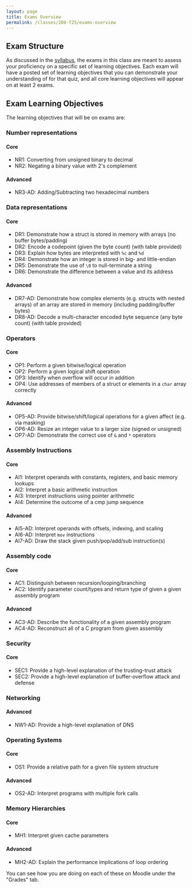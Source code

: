 ```yaml
---
layout: page
title: Exams Overview
permalink: /classes/208-f25/exams-overview
---
```


## Exam Structure
As discussed in the [syllabus](syllabus), the exams in this class are meant to assess your proficiency on a specific set of learning objectives.
Each exam will have a posted set of learning objectives that you can demonstrate your understanding of for that quiz, and all core learning objectives will appear on at least 2 exams.

## Exam Learning Objectives
The learning objectives that will be on exams are:

### Number representations

#### Core
* NR1: Converting from unsigned binary to decimal
* NR2: Negating a binary value with 2's complement

#### Advanced
* NR3-AD: Adding/Subtracting two hexadecimal numbers

### Data representations

#### Core
* DR1: Demonstrate how a struct is stored in memory with arrays (no buffer bytes/padding)
* DR2: Encode a codepoint (given the byte count) (with table provided)
* DR3: Explain how bytes are interpreted with `%c` and `%d`
* DR4: Demonstrate how an integer is stored in big- and little-endian
* DR5: Demonstrate the use of `\0` to null-terminate a string
* DR6: Demonstrate the difference between a value and its address

#### Advanced
* DR7-AD: Demonstrate how complex elements (e.g. structs with nested arrays) of an array are stored in memory (including padding/buffer bytes)
* DR8-AD: Decode a multi-character encoded byte sequence (any byte count) (with table provided)



### Operators

#### Core
* OP1: Perform a given bitwise/logical operation
* OP2: Perform a given logical shift operation
* OP3: Identify when overflow will occur in addition
* OP4: Use addresses of members of a struct or elements in a `char` array correctly

#### Advanced
* OP5-AD: Provide bitwise/shift/logical operations for a given affect (e.g. via masking)
* OP6-AD: Resize an integer value to a larger size (signed or unsigned)
* OP7-AD: Demonstrate the correct use of `&` and `*` operators

### Assembly Instructions

#### Core
* AI1: Interpret operands with constants, registers, and basic memory lookups
* AI2: Interpret a basic arithmetic instruction
* AI3: Interpret instructions using pointer arithmetic
* AI4: Determine the outcome of a cmp jump sequence

#### Advanced
* AI5-AD: Interpret operands with offsets, indexing, and scaling
* AI6-AD: Interpret `mov` instructions
* AI7-AD: Draw the stack given push/pop/add/sub instruction(s)


### Assembly code

#### Core
* AC1: Distinguish between recursion/looping/branching
* AC2: Identify parameter count/types and return type of given a given assembly program

#### Advanced
* AC3-AD: Describe the functionality of a given assembly program
* AC4-AD: Reconstruct all of a C program from given assembly

### Security

#### Core
* SEC1: Provide a high-level explanation of the trusting-trust attack
* SEC2: Provide a high-level explanation of buffer-overflow attack and defense

### Networking

#### Advanced
* NW1-AD: Provide a high-level explanation of DNS

### Operating Systems

#### Core
* OS1: Provide a relative path for a given file system structure

#### Advanced
* OS2-AD: Interpret programs with multiple fork calls

### Memory Hierarchies

#### Core
* MH1: Interpret given cache parameters

#### Advanced
* MH2-AD: Explain the performance implications of loop ordering

You can see how you are doing on each of these on Moodle under the "Grades" tab.
